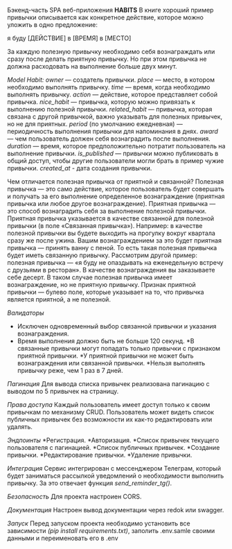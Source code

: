 Бэкенд-часть SPA веб-приложения **HABITS**
В книге хороший пример привычки описывается как конкретное действие, которое можно уложить в одно предложение:

я буду [ДЕЙСТВИЕ] в [ВРЕМЯ] в [МЕСТО]

За каждую полезную привычку необходимо себя вознаграждать или сразу после делать приятную привычку. Но при этом привычка не должна расходовать на выполнение больше двух минут.

*Model Habit:*
*owner* — создатель привычки.
*place* — место, в котором необходимо выполнять привычку.
*time* — время, когда необходимо выполнять привычку.
*action* — действие, которое представляет собой привычка.
*nice_habit* — привычка, которую можно привязать к выполнению полезной привычки.
*related_habit* — привычка, которая связана с другой привычкой, важно указывать для полезных привычек, но не для приятных.
*period* (по умолчанию ежедневная) — периодичность выполнения привычки для напоминания в днях.
*award* — чем пользователь должен себя вознаградить после выполнения.
*duration* — время, которое предположительно потратит пользователь на выполнение привычки.
*is_published* — привычки можно публиковать в общий доступ, чтобы другие пользователи могли брать в пример чужие привычки.
*created_at* - дата создания привычки.

Чем отличается полезная привычка от приятной и связанной?
Полезная привычка — это само действие, которое пользователь будет совершать и получать за его выполнение определенное вознаграждение (приятная привычка или любое другое вознаграждение).
Приятная привычка — это способ вознаградить себя за выполнение полезной привычки. Приятная привычка указывается в качестве связанной для полезной привычки (в поле «Связанная привычка»).
Например: в качестве полезной привычки вы будете выходить на прогулку вокруг квартала сразу же после ужина. Вашим вознаграждением за это будет приятная привычка — принять ванну с пеной. То есть такая полезная привычка будет иметь связанную привычку.
Рассмотрим другой пример: полезная привычка — «я буду не опаздывать на еженедельную встречу с друзьями в ресторан». В качестве вознаграждения вы заказываете себе десерт. В таком случае полезная привычка имеет вознаграждение, но не приятную привычку.
Признак приятной привычки — булево поле, которые указывает на то, что привычка является приятной, а не полезной.

*Валидаторы*
* Исключен одновременный выбор связанной привычки и указания вознаграждения.
* Время выполнения должно быть не больше 120 секунд.
*В связанные привычки могут попадать только привычки с признаком приятной привычки.
*У приятной привычки не может быть вознаграждения или связанной привычки.
*Нельзя выполнять привычку реже, чем 1 раз в 7 дней.

*Пагинация*
Для вывода списка привычек реализована пагинацию с выводом по 5 привычек на страницу.

*Права доступа*
Каждый пользователь имеет доступ только к своим привычкам по механизму CRUD.
Пользователь может видеть список публичных привычек без возможности их как-то редактировать или удалять.

*Эндпоинты*
*Регистрация.
*Авторизация.
*Список привычек текущего пользователя с пагинацией.
*Список публичных привычек.
*Создание привычки.
*Редактирование привычки.
*Удаление привычки.

*Интеграция*
Сервис интегрирован с мессенджером Телеграм, который будет заниматься рассылкой уведомлений о необходимости выполнить привычку. За это отвечает функция *send_reminder_tg()*.

*Безопасность*
Для проекта настроиен CORS.

*Документация*
Настроен вывод документации через redok или swagger.

*Запуск*
Перед запуском проекта необходимо установить все зависимости *(pip install requirements.txt)*, заполить .env.samle своими данными и переименовать его в .env

